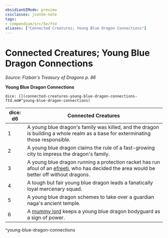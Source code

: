 ```yaml
---
obsidianUIMode: preview
cssclasses: json5e-note
tags:
- compendium/src/5e/ftd
aliases: ["Connected Creatures; Young Blue Dragon Connections"]
---
```

# Connected Creatures; Young Blue Dragon Connections
*Source: Fizban's Treasury of Dragons p. 86* 

**Young Blue Dragon Connections**

`dice: [](connected-creatures-young-blue-dragon-connections-ftd.md#^young-blue-dragon-connections)`

| dice: d6 | Connected Creatures |
|----------|---------------------|
| 1 | A young blue dragon's family was killed, and the dragon is building a whole realm as a base for exterminating those responsible. |
| 2 | A young blue dragon claims the rule of a fast-growing city to impress the dragon's family. |
| 3 | A young blue dragon running a protection racket has run afoul of an [efreeti](compendium/bestiary/elemental/efreeti.md), who has decided the area would be better off without dragons. |
| 4 | A tough but fair young blue dragon leads a fanatically loyal mercenary squad. |
| 5 | A young blue dragon schemes to take over a guardian naga's ancient temple. |
| 6 | A [mummy lord](compendium/bestiary/undead/mummy-lord.md) keeps a young blue dragon bodyguard as a sign of power. |
^young-blue-dragon-connections